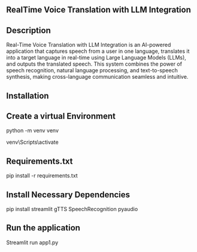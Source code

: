 ## RealTime Voice Translation with LLM Integration

## Description
Real-Time Voice Translation with LLM Integration is an AI-powered application that captures speech from a user in one language, translates it into a target language in real-time using Large Language Models (LLMs), and outputs the translated speech. This system combines the power of speech recognition, natural language processing, and text-to-speech synthesis, making cross-language communication seamless and intuitive.

## Installation
## Create a virtual Environment
python -m venv venv

venv\Scripts\activate

## Requirements.txt
pip install -r requirements.txt

## Install Necessary Dependencies
pip install streamlit gTTS SpeechRecognition pyaudio

## Run the application
Streamlit run app1.py
